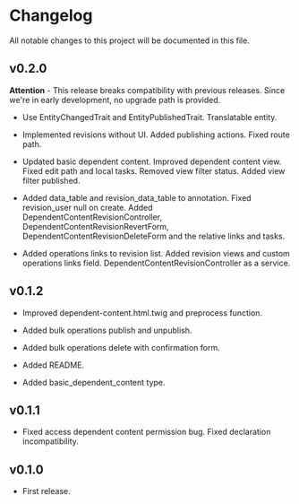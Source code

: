 # Changelog

All notable changes to this project will be documented in this file.

## v0.2.0

**Attention** - This release breaks compatibility with previous releases. Since 
we're in early development, no upgrade path is provided.

- Use EntityChangedTrait and EntityPublishedTrait. Translatable entity.

- Implemented revisions without UI. Added publishing actions. Fixed route path.

- Updated basic dependent content. Improved dependent content view. Fixed edit
path and local tasks. Removed view filter status. Added view filter published.

- Added data_table and revision_data_table to annotation. Fixed revision_user
null on create. Added DependentContentRevisionController, 
DependentContentRevisionRevertForm, DependentContentRevisionDeleteForm and the
relative links and tasks.

- Added operations links to revision list. Added revision views and custom 
operations links field. DependentContentRevisionController as a service.

## v0.1.2

- Improved dependent-content.html.twig and preprocess function.

- Added bulk operations publish and unpublish.

- Added bulk operations delete with confirmation form.

- Added README.

- Added basic_dependent_content type.

## v0.1.1

- Fixed access dependent content permission bug. Fixed declaration 
incompatibility.

## v0.1.0

- First release.
 